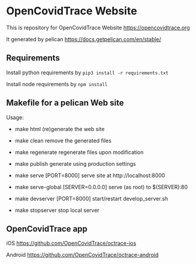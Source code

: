 # OpenCovidTrace Website

This is repository for OpenCovidTrace Website https://opencovidtrace.org

It generated by pelican https://docs.getpelican.com/en/stable/

## Requirements

Install python requirements by `pip3 install -r requirements.txt`

Install node requirements by `npm install`

## Makefile for a pelican Web site

Usage:

   - make html                           (re)generate the web site
   
   - make clean                          remove the generated files
   
   - make regenerate                     regenerate files upon modification
   
   - make publish                        generate using production settings
   
   - make serve [PORT=8000]              serve site at http://localhost:8000
   
   - make serve-global [SERVER=0.0.0.0]  serve (as root) to $(SERVER):80
   
   - make devserver [PORT=8000]          start/restart develop_server.sh
   
   - make stopserver                     stop local server



## OpenCovidTrace app

iOS https://github.com/OpenCovidTrace/octrace-ios

Android https://github.com/OpenCovidTrace/octrace-android
